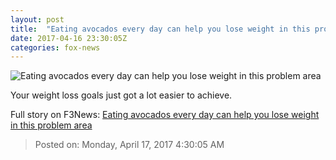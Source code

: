 ```yaml
---
layout: post
title:  "Eating avocados every day can help you lose weight in this problem area"
date: 2017-04-16 23:30:05Z
categories: fox-news
---
```


![Eating avocados every day can help you lose weight in this problem area](http://a57.foxnews.com/images.foxnews.com/content/fox-news/lifestyle/2017/04/17/eating-avocados-every-day-can-help-lose-weight-in-this-problem-area/_jcr_content/par/featured-media/media-0.img.jpg/0/0/1492202261189.jpg?ve=1)

Your weight loss goals just got a lot easier to achieve.


Full story on F3News: [Eating avocados every day can help you lose weight in this problem area](http://www.f3nws.com/n/uWeVSE)

> Posted on: Monday, April 17, 2017 4:30:05 AM
